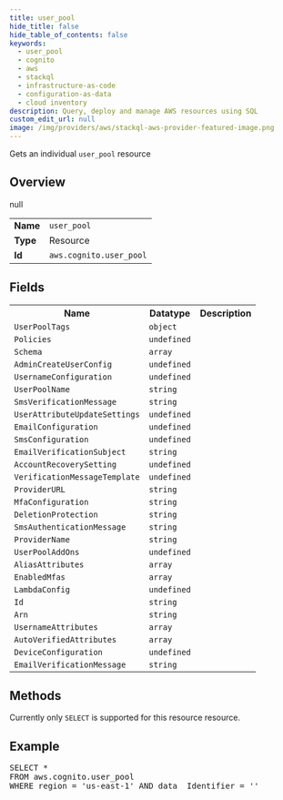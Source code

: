 ```yaml
---
title: user_pool
hide_title: false
hide_table_of_contents: false
keywords:
  - user_pool
  - cognito
  - aws
  - stackql
  - infrastructure-as-code
  - configuration-as-data
  - cloud inventory
description: Query, deploy and manage AWS resources using SQL
custom_edit_url: null
image: /img/providers/aws/stackql-aws-provider-featured-image.png
---
```

Gets an individual <code>user_pool</code> resource

## Overview
<table><tbody>
<tr><td><b>Name</b></td><td><code>user_pool</code></td></tr>
<tr><td><b>Type</b></td><td>Resource</td></tr>
null
<tr><td><b>Id</b></td><td><code>aws.cognito.user_pool</code></td></tr>
</tbody></table>

## Fields
<table><tbody>
<tr><th>Name</th><th>Datatype</th><th>Description</th></tr>
<tr><td><code>UserPoolTags</code></td><td><code>object</code></td><td></td></tr><tr><td><code>Policies</code></td><td><code>undefined</code></td><td></td></tr><tr><td><code>Schema</code></td><td><code>array</code></td><td></td></tr><tr><td><code>AdminCreateUserConfig</code></td><td><code>undefined</code></td><td></td></tr><tr><td><code>UsernameConfiguration</code></td><td><code>undefined</code></td><td></td></tr><tr><td><code>UserPoolName</code></td><td><code>string</code></td><td></td></tr><tr><td><code>SmsVerificationMessage</code></td><td><code>string</code></td><td></td></tr><tr><td><code>UserAttributeUpdateSettings</code></td><td><code>undefined</code></td><td></td></tr><tr><td><code>EmailConfiguration</code></td><td><code>undefined</code></td><td></td></tr><tr><td><code>SmsConfiguration</code></td><td><code>undefined</code></td><td></td></tr><tr><td><code>EmailVerificationSubject</code></td><td><code>string</code></td><td></td></tr><tr><td><code>AccountRecoverySetting</code></td><td><code>undefined</code></td><td></td></tr><tr><td><code>VerificationMessageTemplate</code></td><td><code>undefined</code></td><td></td></tr><tr><td><code>ProviderURL</code></td><td><code>string</code></td><td></td></tr><tr><td><code>MfaConfiguration</code></td><td><code>string</code></td><td></td></tr><tr><td><code>DeletionProtection</code></td><td><code>string</code></td><td></td></tr><tr><td><code>SmsAuthenticationMessage</code></td><td><code>string</code></td><td></td></tr><tr><td><code>ProviderName</code></td><td><code>string</code></td><td></td></tr><tr><td><code>UserPoolAddOns</code></td><td><code>undefined</code></td><td></td></tr><tr><td><code>AliasAttributes</code></td><td><code>array</code></td><td></td></tr><tr><td><code>EnabledMfas</code></td><td><code>array</code></td><td></td></tr><tr><td><code>LambdaConfig</code></td><td><code>undefined</code></td><td></td></tr><tr><td><code>Id</code></td><td><code>string</code></td><td></td></tr><tr><td><code>Arn</code></td><td><code>string</code></td><td></td></tr><tr><td><code>UsernameAttributes</code></td><td><code>array</code></td><td></td></tr><tr><td><code>AutoVerifiedAttributes</code></td><td><code>array</code></td><td></td></tr><tr><td><code>DeviceConfiguration</code></td><td><code>undefined</code></td><td></td></tr><tr><td><code>EmailVerificationMessage</code></td><td><code>string</code></td><td></td></tr>
</tbody></table>

## Methods
Currently only <code>SELECT</code> is supported for this resource resource.

## Example
<pre>
SELECT * 
FROM aws.cognito.user_pool
WHERE region = 'us-east-1' AND data__Identifier = '<Id>'
</pre>
